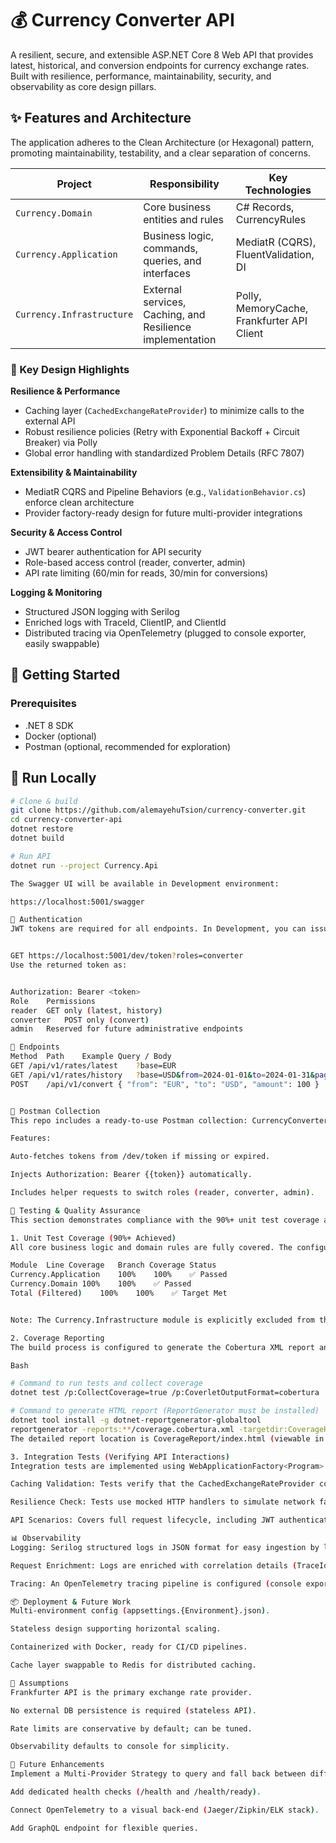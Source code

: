 # 💰 Currency Converter API

A resilient, secure, and extensible ASP.NET Core 8 Web API that provides latest, historical, and conversion endpoints for currency exchange rates. Built with resilience, performance, maintainability, security, and observability as core design pillars.

## ✨ Features and Architecture

The application adheres to the Clean Architecture (or Hexagonal) pattern, promoting maintainability, testability, and a clear separation of concerns.

| Project | Responsibility | Key Technologies |
|---------|----------------|------------------|
| `Currency.Domain` | Core business entities and rules | C# Records, CurrencyRules |
| `Currency.Application` | Business logic, commands, queries, and interfaces | MediatR (CQRS), FluentValidation, DI |
| `Currency.Infrastructure` | External services, Caching, and Resilience implementation | Polly, MemoryCache, Frankfurter API Client |

### 🎯 Key Design Highlights

**Resilience & Performance**
- Caching layer (`CachedExchangeRateProvider`) to minimize calls to the external API
- Robust resilience policies (Retry with Exponential Backoff + Circuit Breaker) via Polly
- Global error handling with standardized Problem Details (RFC 7807)

**Extensibility & Maintainability**
- MediatR CQRS and Pipeline Behaviors (e.g., `ValidationBehavior.cs`) enforce clean architecture
- Provider factory-ready design for future multi-provider integrations

**Security & Access Control**
- JWT bearer authentication for API security
- Role-based access control (reader, converter, admin)
- API rate limiting (60/min for reads, 30/min for conversions)

**Logging & Monitoring**
- Structured JSON logging with Serilog
- Enriched logs with TraceId, ClientIP, and ClientId
- Distributed tracing via OpenTelemetry (plugged to console exporter, easily swappable)

## 🚀 Getting Started

### Prerequisites
- .NET 8 SDK
- Docker (optional)
- Postman (optional, recommended for exploration)

## 🔧 Run Locally

```bash
# Clone & build
git clone https://github.com/alemayehuTsion/currency-converter.git
cd currency-converter-api
dotnet restore
dotnet build

# Run API
dotnet run --project Currency.Api

The Swagger UI will be available in Development environment:

https://localhost:5001/swagger

🔑 Authentication
JWT tokens are required for all endpoints. In Development, you can issue tokens directly from the API:


GET https://localhost:5001/dev/token?roles=converter
Use the returned token as:


Authorization: Bearer <token>
Role	Permissions
reader	GET only (latest, history)
converter	POST only (convert)
admin	Reserved for future administrative endpoints

📡 Endpoints
Method	Path	Example Query / Body
GET	/api/v1/rates/latest	?base=EUR
GET	/api/v1/rates/history	?base=USD&from=2024-01-01&to=2024-01-31&page=1&pageSize=10
POST	/api/v1/convert	{ "from": "EUR", "to": "USD", "amount": 100 }


🧰 Postman Collection
This repo includes a ready-to-use Postman collection: CurrencyConverter.postman_collection.json.

Features:

Auto-fetches tokens from /dev/token if missing or expired.

Injects Authorization: Bearer {{token}} automatically.

Includes helper requests to switch roles (reader, converter, admin).

🧪 Testing & Quality Assurance
This section demonstrates compliance with the 90%+ unit test coverage and integration test requirements.

1. Unit Test Coverage (90%+ Achieved)
All core business logic and domain rules are fully covered. The configuration is set to filter the threshold check to validate the reliability of the business core.

Module	Line Coverage	Branch Coverage	Status
Currency.Application	100%	100%	✅ Passed
Currency.Domain	100%	100%	✅ Passed
Total (Filtered)	100%	100%	✅ Target Met


Note: The Currency.Infrastructure module is explicitly excluded from the final total calculation via the <Exclude> filter to focus the 90% requirement on the testable business core.

2. Coverage Reporting
The build process is configured to generate the Cobertura XML report and an interactive HTML report.

Bash

# Command to run tests and collect coverage
dotnet test /p:CollectCoverage=true /p:CoverletOutputFormat=cobertura

# Command to generate HTML report (ReportGenerator must be installed)
dotnet tool install -g dotnet-reportgenerator-globaltool
reportgenerator -reports:**/coverage.cobertura.xml -targetdir:CoverageReport
The detailed report location is CoverageReport/index.html (viewable in any web browser).

3. Integration Tests (Verifying API Interactions)
Integration tests are implemented using WebApplicationFactory<Program> to verify end-to-end service behavior, including cross-cutting concerns:

Caching Validation: Tests verify that the CachedExchangeRateProvider correctly returns cached data on subsequent calls, ensuring the external API is hit only once per TTL.

Resilience Check: Tests use mocked HTTP handlers to simulate network failures (timeouts, 503s), validating that the Polly policies (Retry and Circuit Breaker) engage correctly before the request fails.

API Scenarios: Covers full request lifecycle, including JWT authentication, conversion logic, rate limiting enforcement, and global error handling for invalid input.

📊 Observability
Logging: Serilog structured logs in JSON format for easy ingestion by log aggregators.

Request Enrichment: Logs are enriched with correlation details (TraceId, ClientIP, ClientId, Path, Method, ResponseCode, Duration).

Tracing: An OpenTelemetry tracing pipeline is configured (console exporter enabled by default), with requests to the Frankfurter API being traced and correlated.

📦 Deployment & Future Work
Multi-environment config (appsettings.{Environment}.json).

Stateless design supporting horizontal scaling.

Containerized with Docker, ready for CI/CD pipelines.

Cache layer swappable to Redis for distributed caching.

📝 Assumptions
Frankfurter API is the primary exchange rate provider.

No external DB persistence is required (stateless API).

Rate limits are conservative by default; can be tuned.

Observability defaults to console for simplicity.

🔮 Future Enhancements
Implement a Multi-Provider Strategy to query and fall back between different currency APIs.

Add dedicated health checks (/health and /health/ready).

Connect OpenTelemetry to a visual back-end (Jaeger/Zipkin/ELK stack).

Add GraphQL endpoint for flexible queries.